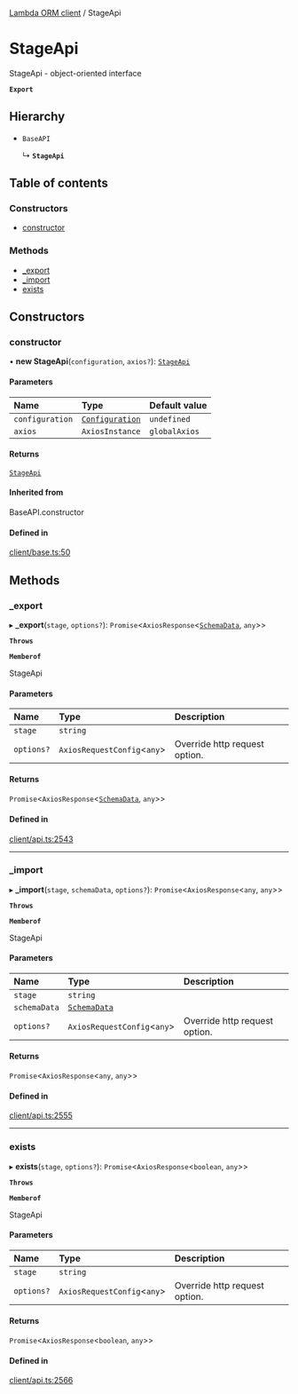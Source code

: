 [Lambda ORM client](../README.md) / StageApi

# StageApi

StageApi - object-oriented interface

**`Export`**

## Hierarchy

- `BaseAPI`

  ↳ **`StageApi`**

## Table of contents

### Constructors

- [constructor](StageApi.md#constructor)

### Methods

- [\_export](StageApi.md#_export)
- [\_import](StageApi.md#_import)
- [exists](StageApi.md#exists)

## Constructors

### constructor

• **new StageApi**(`configuration`, `axios?`): [`StageApi`](StageApi.md)

#### Parameters

| Name | Type | Default value |
| :------ | :------ | :------ |
| `configuration` | [`Configuration`](Configuration.md) | `undefined` |
| `axios` | `AxiosInstance` | `globalAxios` |

#### Returns

[`StageApi`](StageApi.md)

#### Inherited from

BaseAPI.constructor

#### Defined in

[client/base.ts:50](https://github.com/FlavioLionelRita/lambdaorm-client-node/blob/521cb11/src/lib/client/base.ts#L50)

## Methods

### \_export

▸ **_export**(`stage`, `options?`): `Promise`<`AxiosResponse`<[`SchemaData`](../interfaces/SchemaData.md), `any`\>\>

**`Throws`**

**`Memberof`**

StageApi

#### Parameters

| Name | Type | Description |
| :------ | :------ | :------ |
| `stage` | `string` |  |
| `options?` | `AxiosRequestConfig`<`any`\> | Override http request option. |

#### Returns

`Promise`<`AxiosResponse`<[`SchemaData`](../interfaces/SchemaData.md), `any`\>\>

#### Defined in

[client/api.ts:2543](https://github.com/FlavioLionelRita/lambdaorm-client-node/blob/521cb11/src/lib/client/api.ts#L2543)

___

### \_import

▸ **_import**(`stage`, `schemaData`, `options?`): `Promise`<`AxiosResponse`<`any`, `any`\>\>

**`Throws`**

**`Memberof`**

StageApi

#### Parameters

| Name | Type | Description |
| :------ | :------ | :------ |
| `stage` | `string` |  |
| `schemaData` | [`SchemaData`](../interfaces/SchemaData.md) |  |
| `options?` | `AxiosRequestConfig`<`any`\> | Override http request option. |

#### Returns

`Promise`<`AxiosResponse`<`any`, `any`\>\>

#### Defined in

[client/api.ts:2555](https://github.com/FlavioLionelRita/lambdaorm-client-node/blob/521cb11/src/lib/client/api.ts#L2555)

___

### exists

▸ **exists**(`stage`, `options?`): `Promise`<`AxiosResponse`<`boolean`, `any`\>\>

**`Throws`**

**`Memberof`**

StageApi

#### Parameters

| Name | Type | Description |
| :------ | :------ | :------ |
| `stage` | `string` |  |
| `options?` | `AxiosRequestConfig`<`any`\> | Override http request option. |

#### Returns

`Promise`<`AxiosResponse`<`boolean`, `any`\>\>

#### Defined in

[client/api.ts:2566](https://github.com/FlavioLionelRita/lambdaorm-client-node/blob/521cb11/src/lib/client/api.ts#L2566)
